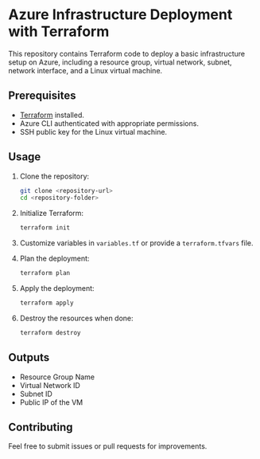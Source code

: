 # Azure Infrastructure Deployment with Terraform

This repository contains Terraform code to deploy a basic infrastructure setup on Azure, including a resource group, virtual network, subnet, network interface, and a Linux virtual machine.

## Prerequisites

- [Terraform](https://www.terraform.io/downloads.html) installed.
- Azure CLI authenticated with appropriate permissions.
- SSH public key for the Linux virtual machine.

## Usage

1. Clone the repository:

   ```sh
   git clone <repository-url>
   cd <repository-folder>
   ```

2. Initialize Terraform:

   ```sh
   terraform init
   ```

3. Customize variables in `variables.tf` or provide a `terraform.tfvars` file.

4. Plan the deployment:

   ```sh
   terraform plan
   ```

5. Apply the deployment:

   ```sh
   terraform apply
   ```

6. Destroy the resources when done:

   ```sh
   terraform destroy
   ```

## Outputs

- Resource Group Name
- Virtual Network ID
- Subnet ID
- Public IP of the VM

## Contributing

Feel free to submit issues or pull requests for improvements.

